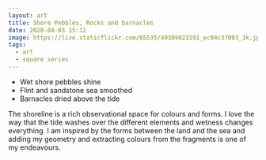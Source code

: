 ```yaml
---
layout: art
title: Shore Pebbles, Rocks and barnacles
date: 2020-04-03 15:12
image: https://live.staticflickr.com/65535/49389023191_ec94c37003_3k.jpg
tags:
  - art
  - square series
---
```

* Wet shore pebbles shine
* Flint and sandstone sea smoothed
* Barnacles dried above the tide

The shoreline is a rich observational space for colours and forms. I love the way that the tide washes over the different elements and wetness changes everything. I am inspired by the forms between the land and the sea and adding my geometry and extracting colours from the fragments is one of my endeavours.